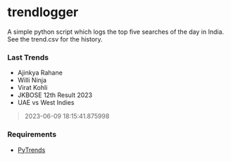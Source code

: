 # trendlogger
A simple python script which logs the top five searches of the day in India.<br>See the trend.csv for the history.<br>

<!-- Last Trends -->
### Last Trends
* Ajinkya Rahane
* Willi Ninja
* Virat Kohli
* JKBOSE 12th Result 2023
* UAE vs West Indies
> 2023-06-09 18:15:41.875998

<!-- Requirements -->
### Requirements
* [PyTrends](https://github.com/dreyco676/pytrends)
